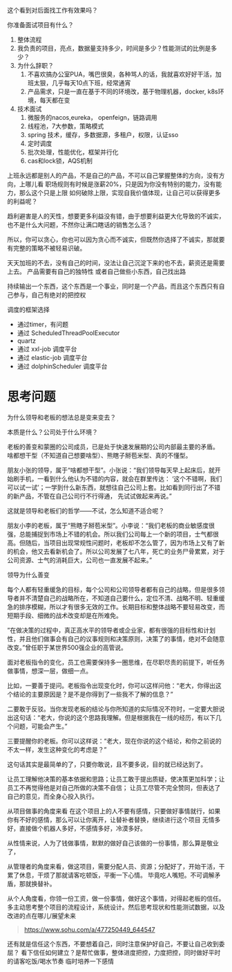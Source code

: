 这个看到对后面找工作有效果吗？

你准备面试项目有什么？

1. 整体流程
2. 我负责的项目，亮点，数据量支持多少，时间是多少？性能测试的比例是多少？
3. 为什么辞职？
   1. 不喜欢搞办公室PUA，嘴巴很臭，各种骂人的话，我就喜欢好好干活，加班太狠，几乎每天10点下班，经常通宵
   2. 产品需求，只是一直在基于不同的环境改，基于物理机器，docker, k8s环境，每天都在变
4. 技术面试
   1. 微服务的nacos,eureka， openfeign，链路调用
   2. 线程池，7大参数，策略模式
   3. spring 技术，缓存，多数据源，多租户，权限，认证sso
   4. 定时调度
   5. 批次处理，性能优化，框架并行化
   6. cas和lock锁，AQS机制

上班永远都是别人的产品，不是自己的产品，不可以自己掌握整体的方向，没有方向，上哪儿看
职场规则有时候是涨薪20%，只是因为你没有特别的能力，没有能力，那么这个只是上限
如何破除上限，实现自我价值体现，让自己可以获得更多的利益呢？

趋利避害是人的天性，想要更多利益没有错，由于想要利益更大化导致的不诚实，也不是什么大问题，不然你让满口瞎话的销售怎么活？

所以，你可以贪心，你也可以因为贪心而不诚实，但既然你选择了不诚实，那就要有完整的策略不被轻易识破。

天天加班的不去，没有自己的时间，没法让自己沉淀下来的也不去，薪资还是需要上去。
产品需要有自己的独特性
或者自己做些小东西，自己找出路

持续输出一个东西，这个东西是一个事业，同时是一个产品，而且这个东西只有自己参与，自己有绝对的把控权

调度的框架选择

- 通过timer，有问题
- 通过 ScheduledThreadPoolExecutor
- quartz
- 通过 xxl-job 调度平台
- 通过 elastic-job 调度平台
- 通过 dolphinScheduler 调度平台

# 思考问题

为什么领导和老板的想法总是变来变去？

本质是什么？公司处于什么环境？

老板的善变和蒙圈的公司成员，已是处于快速发展期的公司内部最主要的矛盾。
啥都想干型（不知道自己想要啥型）、熊瞎子掰苞米型、真的不懂型。

朋友小张的领导，属于“啥都想干型”。小张说：“我们领导每天早上起床后，就开始刷手机，一看到什么他认为不错的内容，就会在群里传达：
‘这个不错啊，我们可以试一试’；一学到什么新东西，就想往自己公司上套。比如看到同行出了不错的新产品，不管在自己公司行不行得通，
先试试做起来再说。”

这就是领导和老板们的哲学——不试，怎么知道不适合呢？

朋友小李的老板，属于“熊瞎子掰苞米型”。小李说：“我们老板的商业敏感度很强，总能捕捉到市场上不错的机会。所以我们公司每上一个新的项目，士气都很高。但随后，当项目出现常规性问题时，老板却不怎么管了，因为市场上又有了新的机会，他又去看新机会了。所以公司发展了七八年，死亡的业务尸骨累累，对于公司资源、士气的消耗巨大，公司也一直发展不起来。”

领导为什么善变

每个人都有轻重缓急的目标，每个公司和公司领导者都有自己的战略，但是很多领导者并不清楚自己的战略所在，不知道自己要什么，定位不清、战略不明、轻重缓急的排序模糊，所以才有很多无效的工作。长期目标和整体战略不要轻易改变，而短期手段、细微的战术改变却是在所难免。

”在做决策的过程中，真正高水平的领导者或企业家，都有很强的目标性和计划性，并且他们做事会有自己的议事规则和决策原则，决策了的事情，绝对不会随意改变。”曾任职于某世界500强企业的高管说。

面对老板指令的变化，员工也需要保持多一圈思维，在尽职尽责的前提下，听任务做事情，想深一层，做细一点。

比如，一要善于提问。老板指令出现变化时，你可以这样问他：“老大，你得出这个结论的主要原因是？是不是你得到了一些我不了解的信息？”

二要敢于反驳。当你发现老板的结论与你所知道的实际情况不符时，一定要大胆说出这句话：“老大，你说的这个思路我理解。但是根据我在一线的经历，有以下几个问题，可能会产生。”

三要提醒你的老板。你可以这样说：“老大，现在你说的这个结论，和你之前说的不太一样，发生这种变化的考虑是？”

这句话其实是最简单的了，只要你敢说，且不要多说，目的就已经达到了。

让员工理解他决策的基本依据和思路；让员工敢于提出质疑，使决策更加科学；让员工不再觉得他是对自己所做的决策不自信；
让员工尽管不完全赞同，但表达了自己的意见，而全身心投入执行。

从项目做事的角度来看
在这个项目上的人不要有感情，只要做好事情就行，如果你有不好的感情，那么可以让你离开，让替补者替换，继续进行这个项目
无情多好，直接做个机器人多好，不感情多好，冷漠多好。

从性情来说，人为了钱做事情，默默的做好自己该做的一份事情，那么算是敬业了，

从管理者的角度来看，做这项目，需要分配人员、资源；分配好了，开始干活，干累了休息，干烦了那就请客吃顿饭，平衡一下心情。
毕竟吃人嘴短。不可调解矛盾，那就换替补。

从个人角度看，你领一份工资，做一份事情，做好这个事情，对得起老板的信任。
多主动思考整个项目的流程设计，系统设计。然后思考现状和性能测试数据，以及改进的点在哪儿/展望未来

> https://www.sohu.com/a/477250449_644547

还有就是信任这个东西，不要想着自己，同时注意保护好自己，不要让自己收到委屈？
看下信任如何建立？是帮忙做事，整体进度把控，力度把控，同时做好平时的请客吃饭/喝水节奏
临时培养一下感情
